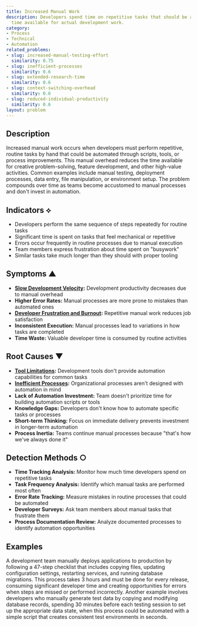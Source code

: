 ```yaml
---
title: Increased Manual Work
description: Developers spend time on repetitive tasks that should be automated, reducing
  time available for actual development work.
category:
- Process
- Technical
- Automation
related_problems:
- slug: increased-manual-testing-effort
  similarity: 0.75
- slug: inefficient-processes
  similarity: 0.6
- slug: extended-research-time
  similarity: 0.6
- slug: context-switching-overhead
  similarity: 0.6
- slug: reduced-individual-productivity
  similarity: 0.6
layout: problem
---
```


## Description

Increased manual work occurs when developers must perform repetitive, routine tasks by hand that could be automated through scripts, tools, or process improvements. This manual overhead reduces the time available for creative problem-solving, feature development, and other high-value activities. Common examples include manual testing, deployment processes, data entry, file manipulation, or environment setup. The problem compounds over time as teams become accustomed to manual processes and don't invest in automation.

## Indicators ⟡

- Developers perform the same sequence of steps repeatedly for routine tasks
- Significant time is spent on tasks that feel mechanical or repetitive
- Errors occur frequently in routine processes due to manual execution
- Team members express frustration about time spent on "busywork"
- Similar tasks take much longer than they should with proper tooling

## Symptoms ▲

- **[Slow Development Velocity](slow-development-velocity.md):** Development productivity decreases due to manual overhead
- **Higher Error Rates:** Manual processes are more prone to mistakes than automated ones
- **[Developer Frustration and Burnout](developer-frustration-and-burnout.md):** Repetitive manual work reduces job satisfaction
- **Inconsistent Execution:** Manual processes lead to variations in how tasks are completed
- **Time Waste:** Valuable developer time is consumed by routine activities

## Root Causes ▼

- **[Tool Limitations](tool-limitations.md):** Development tools don't provide automation capabilities for common tasks
- **[Inefficient Processes](inefficient-processes.md):** Organizational processes aren't designed with automation in mind
- **Lack of Automation Investment:** Team doesn't prioritize time for building automation scripts or tools
- **Knowledge Gaps:** Developers don't know how to automate specific tasks or processes
- **Short-term Thinking:** Focus on immediate delivery prevents investment in longer-term automation
- **Process Inertia:** Teams continue manual processes because "that's how we've always done it"

## Detection Methods ○

- **Time Tracking Analysis:** Monitor how much time developers spend on repetitive tasks
- **Task Frequency Analysis:** Identify which manual tasks are performed most often
- **Error Rate Tracking:** Measure mistakes in routine processes that could be automated
- **Developer Surveys:** Ask team members about manual tasks that frustrate them
- **Process Documentation Review:** Analyze documented processes to identify automation opportunities

## Examples

A development team manually deploys applications to production by following a 47-step checklist that includes copying files, updating configuration settings, restarting services, and running database migrations. This process takes 3 hours and must be done for every release, consuming significant developer time and creating opportunities for errors when steps are missed or performed incorrectly. Another example involves developers who manually generate test data by copying and modifying database records, spending 30 minutes before each testing session to set up the appropriate data state, when this process could be automated with a simple script that creates consistent test environments in seconds.
